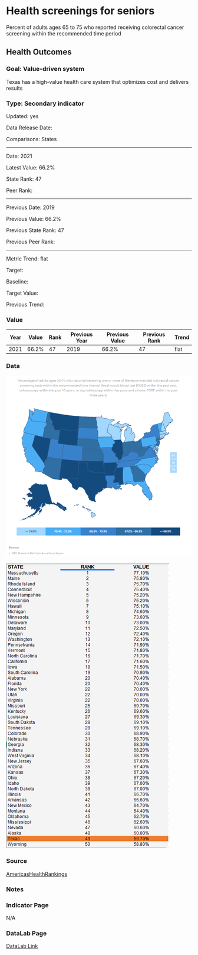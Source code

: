 # Health screenings for seniors

Percent of adults ages 65 to 75 who reported receiving colorectal cancer screening within the recommended time period

## Health Outcomes

### Goal: Value-driven system

Texas has a high-value health care system that optimizes cost and delivers results

### Type: Secondary indicator

Updated: yes

Data Release Date: 

Comparisons: States


----

Date: 2021

Latest Value: 66.2% 

State Rank: 47

Peer Rank: 


----

Previous Date: 2019

Previous Value: 66.2%

Previous State Rank: 47

Previous Peer Rank: 


----
Metric Trend: flat

Target: 

Baseline: 

Target Value: 

Previous Trend: 



### Value

| Year      |  Value      | Rank        | Previous Year | Previous Value | Previous Rank | Trend | 
| ----------- | ----------- | ----------- | ----------- | ----------- | ----------- | -----------|
|   2021     | 66.2%        |  47         |     2019   |   66.2%      | 47          |   flat     | 

### Data

![map](./images/map_colo.PNG)

![data](./images/data_colo.PNG)


### Source

[AmericasHealthRankings](https://www.americashealthrankings.org/explore/annual/measure/colorectal_cancer_screening/state/ALL)

### Notes

### Indicator Page

N/A


### DataLab Page

[DataLab Link](https://datalab.texas2036.org/bwhqgjc/behavioral-risk-factor-surveillance-system-brfss-prevalence-data?accesskey=cmiyhag)
